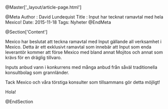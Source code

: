 @Master['_layout/article-page.html']

@Meta 
Author : David Lundequist
Title : Input har tecknat ramavtal med hela Mexico! 
Date: 2015-11-18 
Tags: Nyheter
@EndMeta

@Section['Content']


Mexico har beslutat att teckna ramavtal med Input gällande all verksamhet i Mexico. Detta är ett exklusivt ramavtal som innebär att Input som enda leverantör kommer att förse Mexico med bland annat Mojitos och annat som krävs för en dräglig tillvaro. 

Inputs anbud vann i konkurrens med många anbud från såväl traditionella konsultbolag som grannländer.

Tack Mexico och våra törstiga konsulter som tillsammans gör detta möjligt!

Hola!

@EndSection
